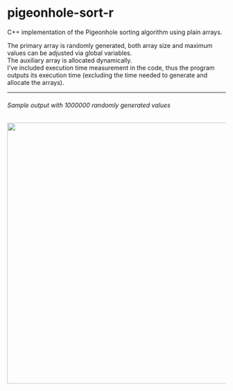 # pigeonhole-sort-r
C++ implementation of the Pigeonhole sorting algorithm using plain arrays.

The primary array is randomly generated, both array size and maximum values can be adjusted via global variables.  
The auxiliary array is allocated dynamically.  
I've included execution time measurement in the code, thus the program outputs its execution time (excluding the time needed to generate and allocate the arrays).
  
  
-----
###### Sample output with 1000000 randomly generated values
<img src="https://user-images.githubusercontent.com/61376940/159336858-223a8f81-48bb-4068-ae2f-fee559685d44.jpeg" width="600">
